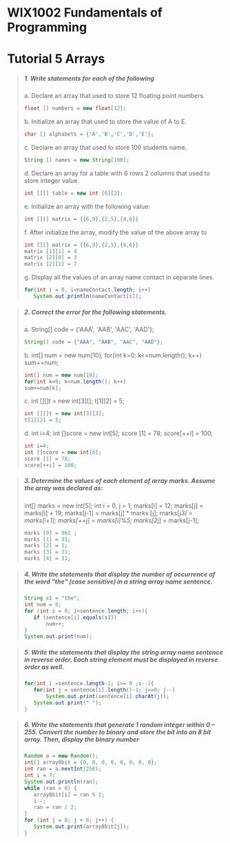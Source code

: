 # WIX1002 Fundamentals of Programming
# Tutorial 5 Arrays
>##### 1. Write statements for each of the following
>a. Declare an array that used to store 12 floating point numbers.
>```java
>float [] numbers = new float[12];
>```
>b. Initialize an array that used to store the value of A to E.
>```java
>char [] alphabets = {'A','B','C','D','E'};
>```
>c. Declare an array that used to store 100 students name.
>```java
>String [] names = new String[100];
>```
>d. Declare an array for a table with 6 rows 2 columns that used to store integer
value.
>```java
>int [][] table = new int [6][2];
>```
>e. Initialize an array with the following value:
>```java
>int [][] matrix = {{6,9},{2,5},{4,6}}
>```
>f. After initialize the array, modify the value of the above array to
>```java
>int [][] matrix = {{6,9},{2,5},{4,6}}
>matrix [1][1] = 4
>matrix [2][0] = 3
>matrix [2][1] = 7
>```
>g. Display all the values of an array name contact in separate lines.
>```java
>for(int i = 0, i<nameContact.length; i++)
>    System.out.println(nameContact[i]);
>```

>##### 2. Correct the error for the following statements.
>a.
>String[] code = {'AAA', 'AAB', 'AAC', 'AAD'};
>```java
>String[] code = {"AAA", "AAB", "AAC", "AAD"};
>```
>b.
>int[] num = new num[10];
>for(int k=0; k<=num.length(); k++)
>sum+=num;
>```java
>int[] num = new num[10];
>for(int k=0; k<num.length(); k++)
>sum+=num[k];
>```
>c.
>int [][]t = new int[3][];
>t[1][2] = 5;
>```java
>int [][]t = new int[3][3];
>t[1][2] = 5;
>```
>d.
>int i=4;
>int []score = new int[5];
>score [1] = 78;
>score[++i] = 100;
>```java
>int i=4;
>int []score = new int[6];
>score [1] = 78;
>score[++i] = 100;
>```

>##### 3. Determine the values of each element of array marks. Assume the array was declared as:
>int[] marks = new int[5];
>int i = 0, j = 1;
>marks[i] = 12;
>marks[j] = marks[i] + 19;
>marks[j-1] = marks[j] * marks [j];
>marks[j*3] = marks[i+1];
>marks[++j] = marks[i]%5;
>marks[2*j] = marks[j-1];
>
>```java
>marks [0] = 961 ;
>marks [1] = 31;
>marks [2] = 1;
>marks [3] = 31;
>marks [4] = 31;
>```

>##### 4. Write the statements that display the number of occurrence of the word "the" (case sensitive) in a string array name sentence.
>```java
>String s1 = "the";
>int num = 0;
>for (int i = 0; i<sentence.length; i++){
>    if (sentence[i].equals(s1))
>        num++;
>}
>System.out.print(num);
>```

>##### 5. Write the statements that display the string array name sentence in reverse order. Each string element must be displayed in reverse order as well.
>```java
>for(int i =sentence.length-1; i>= 0 ;i--){
>    for(int j = sentence[i].length()-1; j>=0; j--)          
>        System.out.print(sentence[i].charAt(j));
>    System.out.print(" ");   
>}
>```

>##### 6. Write the statements that generate 1 random integer within 0 – 255. Convert the number to binary and store the bit into an 8 bit array. Then, display the binary number
>```java
>Random a = new Random();
>int[] array8bit = {0, 0, 0, 0, 0, 0, 0, 0};
>int ran = a.nextInt(256);
>int i = 7; 
>System.out.println(ran);
>while (ran > 0) {
>    array8bit[i] = ran % 2;
>    i--;
>    ran = ran / 2;
>}
>for (int j = 0; j < 8; j++) {
>    System.out.print(array8bit[j]);
>}
>```
